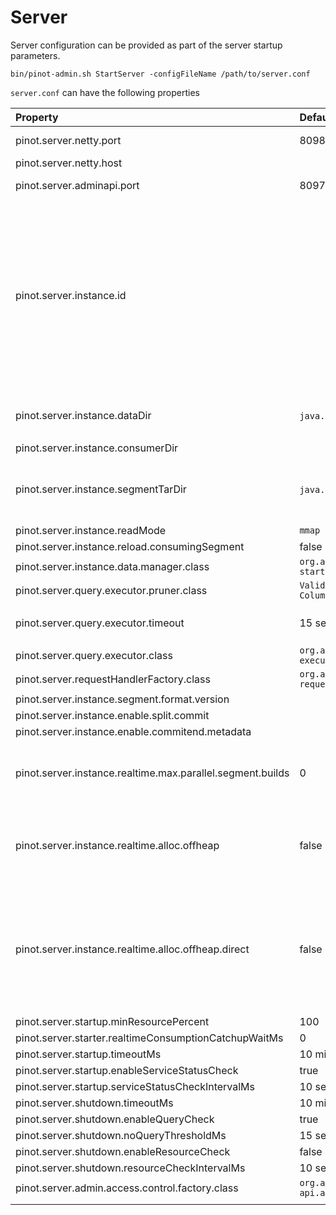 # Server

Server configuration can be provided as part of the server startup parameters.

```text
bin/pinot-admin.sh StartServer -configFileName /path/to/server.conf
```

`server.conf` can have the following properties

<table>
  <thead>
    <tr>
      <th style="text-align:left">Property</th>
      <th style="text-align:left">Default</th>
      <th style="text-align:left">Description</th>
    </tr>
  </thead>
  <tbody>
    <tr>
      <td style="text-align:left">pinot.server.netty.port</td>
      <td style="text-align:left">8098</td>
      <td style="text-align:left">Port to query Pinot Server</td>
    </tr>
    <tr>
      <td style="text-align:left">pinot.server.netty.host</td>
      <td style="text-align:left"></td>
      <td style="text-align:left">Pinot server hostname</td>
    </tr>
    <tr>
      <td style="text-align:left">pinot.server.adminapi.port</td>
      <td style="text-align:left">8097</td>
      <td style="text-align:left">Port for Pinot Server Admin UI</td>
    </tr>
    <tr>
      <td style="text-align:left">pinot.server.instance.id</td>
      <td style="text-align:left"></td>
      <td style="text-align:left">By default the server instance id used by Helix is <em>Server_hostname_port </em>where
        the hostname and port are configured through host and port config values
        above. This config overwrites the default setting. User can put server
        id independent of the server&apos;s hostname and port.</td>
    </tr>
    <tr>
      <td style="text-align:left">pinot.server.instance.dataDir</td>
      <td style="text-align:left"><code>java.io.tmpdir</code> + <code>/PinotServer/index</code>
      </td>
      <td style="text-align:left">
        <p></p>
        <p>Directory to hold all the data</p>
      </td>
    </tr>
    <tr>
      <td style="text-align:left">pinot.server.instance.consumerDir</td>
      <td style="text-align:left"></td>
      <td style="text-align:left"></td>
    </tr>
    <tr>
      <td style="text-align:left">pinot.server.instance.segmentTarDir</td>
      <td style="text-align:left"><code>java.io.tmpdir</code> + <code>/PinotServer/segmentTar</code>
      </td>
      <td style="text-align:left">Directory to hold temporary segments downloaded from Controller or Deep
        Store</td>
    </tr>
    <tr>
      <td style="text-align:left">pinot.server.instance.readMode</td>
      <td style="text-align:left"><code>mmap</code>
      </td>
      <td style="text-align:left"></td>
    </tr>
    <tr>
      <td style="text-align:left">pinot.server.instance.reload.consumingSegment</td>
      <td style="text-align:left">false</td>
      <td style="text-align:left"></td>
    </tr>
    <tr>
      <td style="text-align:left">pinot.server.instance.data.manager.class</td>
      <td style="text-align:left"><code>org.apache.pinot.server.</code>
        <br /><code>starter.helix.HelixInstanceDataManager</code>
      </td>
      <td style="text-align:left"></td>
    </tr>
    <tr>
      <td style="text-align:left">pinot.server.query.executor.pruner.class</td>
      <td style="text-align:left"><code>ValidSegmentPruner,DataSchemaSegmentPruner,<br />ColumnValueSegmentPruner,SelectionQuerySegmentPruner</code>
      </td>
      <td style="text-align:left"></td>
    </tr>
    <tr>
      <td style="text-align:left">pinot.server.query.executor.timeout</td>
      <td style="text-align:left">15 seconds</td>
      <td style="text-align:left">Timeout for Server to process Query in Milliseconds</td>
    </tr>
    <tr>
      <td style="text-align:left">pinot.server.query.executor.class</td>
      <td style="text-align:left"><code>org.apache.pinot.core.query.</code>
        <br /><code>executor.ServerQueryExecutorV1Impl</code>
      </td>
      <td style="text-align:left"></td>
    </tr>
    <tr>
      <td style="text-align:left">pinot.server.requestHandlerFactory.class</td>
      <td style="text-align:left"><code>org.apache.pinot.server.</code>
        <br /><code>request.SimpleRequestHandlerFactory</code>
      </td>
      <td style="text-align:left"></td>
    </tr>
    <tr>
      <td style="text-align:left">pinot.server.instance.segment.format.version</td>
      <td style="text-align:left"></td>
      <td style="text-align:left"></td>
    </tr>
    <tr>
      <td style="text-align:left">pinot.server.instance.enable.split.commit</td>
      <td style="text-align:left"></td>
      <td style="text-align:left"></td>
    </tr>
    <tr>
      <td style="text-align:left">pinot.server.instance.enable.commitend.metadata</td>
      <td style="text-align:left"></td>
      <td style="text-align:left"></td>
    </tr>
    <tr>
      <td style="text-align:left">pinot.server.instance.realtime.max.parallel.segment.builds</td>
      <td style="text-align:left">0</td>
      <td style="text-align:left">Specifies how many parallel realtime segments can be built. Value of &lt;=
        0 indicates unlimited.</td>
    </tr>
    <tr>
      <td style="text-align:left">pinot.server.instance.realtime.alloc.offheap</td>
      <td style="text-align:left">false</td>
      <td style="text-align:left">Boolean value to control whether memory for realtime consuming segments
        should be allocated off-heap.</td>
    </tr>
    <tr>
      <td style="text-align:left">pinot.server.instance.realtime.alloc.offheap.direct</td>
      <td style="text-align:left">false</td>
      <td style="text-align:left">If &apos;realtime.alloc.offheap&apos; is set to true, this boolean value
        controls whether the corresponding allocation should be direct or not (false
        indicate mmap allocation)</td>
    </tr>
    <tr>
      <td style="text-align:left">pinot.server.startup.minResourcePercent</td>
      <td style="text-align:left">100</td>
      <td style="text-align:left"></td>
    </tr>
    <tr>
      <td style="text-align:left">pinot.server.starter.realtimeConsumptionCatchupWaitMs</td>
      <td style="text-align:left">0</td>
      <td style="text-align:left"></td>
    </tr>
    <tr>
      <td style="text-align:left">pinot.server.startup.timeoutMs</td>
      <td style="text-align:left">10 minutes</td>
      <td style="text-align:left"></td>
    </tr>
    <tr>
      <td style="text-align:left">pinot.server.startup.enableServiceStatusCheck</td>
      <td style="text-align:left">true</td>
      <td style="text-align:left"></td>
    </tr>
    <tr>
      <td style="text-align:left">pinot.server.startup.serviceStatusCheckIntervalMs</td>
      <td style="text-align:left">10 seconds</td>
      <td style="text-align:left"></td>
    </tr>
    <tr>
      <td style="text-align:left">pinot.server.shutdown.timeoutMs</td>
      <td style="text-align:left">10 minutes</td>
      <td style="text-align:left"></td>
    </tr>
    <tr>
      <td style="text-align:left">pinot.server.shutdown.enableQueryCheck</td>
      <td style="text-align:left">true</td>
      <td style="text-align:left"></td>
    </tr>
    <tr>
      <td style="text-align:left">pinot.server.shutdown.noQueryThresholdMs</td>
      <td style="text-align:left">15 seconds</td>
      <td style="text-align:left"></td>
    </tr>
    <tr>
      <td style="text-align:left">pinot.server.shutdown.enableResourceCheck</td>
      <td style="text-align:left">false</td>
      <td style="text-align:left"></td>
    </tr>
    <tr>
      <td style="text-align:left">pinot.server.shutdown.resourceCheckIntervalMs</td>
      <td style="text-align:left">10 seconds</td>
      <td style="text-align:left"></td>
    </tr>
    <tr>
      <td style="text-align:left">pinot.server.admin.access.control.factory.class</td>
      <td style="text-align:left"><code>org.apache.pinot.server.</code>
        <br /><code>api.access.AllowAllAccessFactory</code>
      </td>
      <td style="text-align:left"></td>
    </tr>
    <tr>
      <td style="text-align:left"></td>
      <td style="text-align:left"></td>
      <td style="text-align:left"></td>
    </tr>
  </tbody>
</table>







